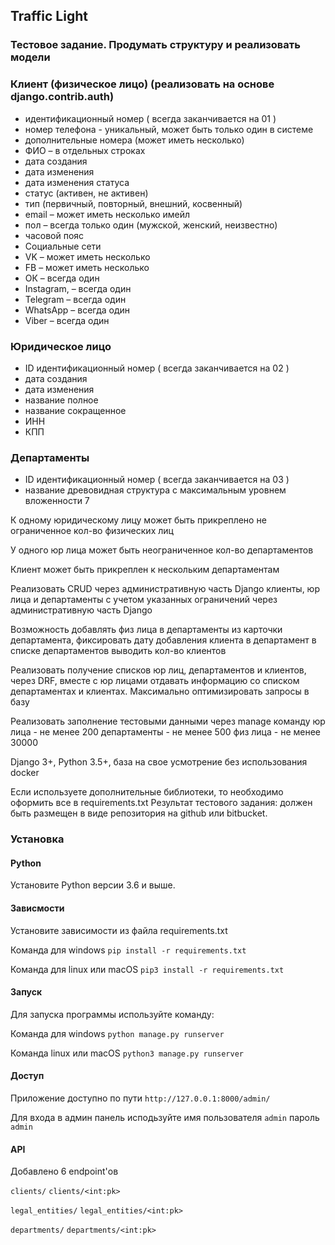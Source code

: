 ## Traffic Light

### Тестовое задание. Продумать структуру и реализовать модели

### Клиент (физическое лицо) (реализовать на основе django.contrib.auth)
- идентификационный номер ( всегда заканчивается на 01 )
- номер телефона - уникальный, может быть только один в системе
- дополнительные номера (может иметь несколько)
- ФИО – в отдельных строках
- дата создания
- дата изменения
- дата изменения статуса
- статус (активен, не активен)
- тип (первичный, повторный, внешний, косвенный)
- email – может иметь несколько имейл
- пол – всегда только один (мужской, женский, неизвестно)
- часовой пояс 
- Социальные сети 
- VK – может иметь несколько
- FB – может иметь несколько
- ОК –  всегда один
- Instagram, – всегда один
- Telegram –  всегда один
- WhatsApp – всегда один
- Viber –  всегда один

### Юридическое лицо
- ID идентификационный номер ( всегда заканчивается на 02 )
- дата создания
- дата изменения
- название полное
- название сокращенное
- ИНН
- КПП

### Департаменты
- ID идентификационный номер ( всегда заканчивается на 03 )
- название
 древовидная структура с максимальным уровнем вложенности 7

К одному юридическому лицу может быть прикреплено не ограниченное кол-во физических лиц

У одного юр лица может быть неограниченное кол-во департаментов

Клиент может быть прикреплен к нескольким департаментам

Реализовать CRUD через административную часть Django
клиенты, юр лица и департаменты с учетом указанных ограничений через административную часть Django

Возможность добавлять физ лица в департаменты из карточки департамента, фиксировать дату добавления клиента в департамент в списке департаментов выводить кол-во клиентов

Реализовать получение списков юр лиц, департаментов и клиентов, через DRF, вместе с юр лицами отдавать информацию со списком департаментах и клиентах. Максимально оптимизировать запросы в базу

Реализовать заполнение тестовыми данными
через manage команду
юр лица - не менее 200
департаменты - не менее 500
физ лица - не менее 30000

Django 3+, Python 3.5+, база на свое усмотрение
без использования docker

Если используете дополнительные библиотеки, то необходимо оформить все в requirements.txt
Результат тестового задания: должен быть размещен в виде репозитория на github или bitbucket.

### Установка

#### Python

Установите Python версии 3.6 и выше.
#### Зависмости

Установите зависимости из файла requirements.txt 

Команда для windows `pip install -r requirements.txt`

Команда для linux или macOS `pip3 install -r requirements.txt`

#### Запуск

Для запуска программы используйте команду:

Команда для windows `python manage.py runserver`

Команда linux или macOS `python3 manage.py runserver`

#### Доступ

Приложение доступно по пути `http://127.0.0.1:8000/admin/`

Для входа в админ панель исподьзуйте имя пользователя `admin` пароль `admin`

#### API

Добавлено 6 endpoint'ов 

`clients/` `clients/<int:pk>` 

`legal_entities/` `legal_entities/<int:pk>`

`departments/` `departments/<int:pk>`